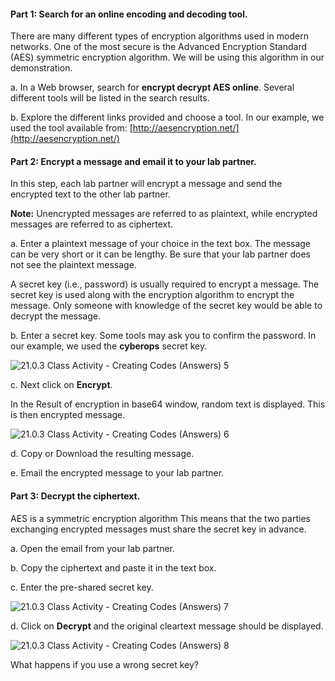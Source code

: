 #### Part 1: Search for an online encoding and decoding tool.

There are many different types of encryption algorithms used in modern networks. One of the most secure is the Advanced Encryption Standard (AES) symmetric encryption algorithm. We will be using this algorithm in our demonstration.

a. In a Web browser, search for **encrypt decrypt AES online**. Several different tools will be listed in the search results.

b. Explore the different links provided and choose a tool. In our example, we used the tool available from: [http://aesencryption.net/](http://aesencryption.net/)

#### Part 2: Encrypt a message and email it to your lab partner.

In this step, each lab partner will encrypt a message and send the encrypted text to the other lab partner.

**Note:** Unencrypted messages are referred to as plaintext, while encrypted messages are referred to as ciphertext.

a. Enter a plaintext message of your choice in the text box. The message can be very short or it can be lengthy. Be sure that your lab partner does not see the plaintext message.

A secret key (i.e., password) is usually required to encrypt a message. The secret key is used along with the encryption algorithm to encrypt the message. Only someone with knowledge of the secret key would be able to decrypt the message.

b. Enter a secret key. Some tools may ask you to confirm the password. In our example, we used the **cyberops** secret key.

![21.0.3 Class Activity - Creating Codes (Answers) 5](https://itexamanswers.net/wp-content/uploads/2020/11/AES-encryption.png "21.0.3 Class Activity - Creating Codes (Answers) 5")

c. Next click on **Encrypt**.

In the Result of encryption in base64 window, random text is displayed. This is then encrypted message.

![21.0.3 Class Activity - Creating Codes (Answers) 6](https://itexamanswers.net/wp-content/uploads/2020/11/a22.png "21.0.3 Class Activity - Creating Codes (Answers) 6")

d. Copy or Download the resulting message.

e. Email the encrypted message to your lab partner.

#### Part 3: Decrypt the ciphertext.

AES is a symmetric encryption algorithm This means that the two parties exchanging encrypted messages must share the secret key in advance.

a. Open the email from your lab partner.

b. Copy the ciphertext and paste it in the text box.

c. Enter the pre-shared secret key.

![21.0.3 Class Activity - Creating Codes (Answers) 7](https://itexamanswers.net/wp-content/uploads/2020/11/a23.png "21.0.3 Class Activity - Creating Codes (Answers) 7")

d. Click on **Decrypt** and the original cleartext message should be displayed.

![21.0.3 Class Activity - Creating Codes (Answers) 8](https://itexamanswers.net/wp-content/uploads/2020/11/a24.png "21.0.3 Class Activity - Creating Codes (Answers) 8")

What happens if you use a wrong secret key?
